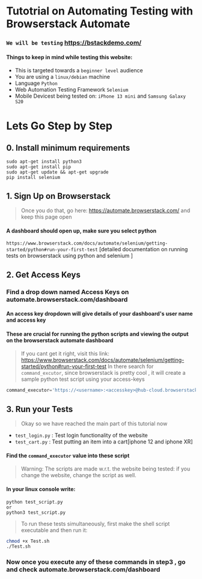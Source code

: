 # Tutotrial on Automating Testing with  Browserstack Automate  
### `We will be testing` https://bstackdemo.com/


#### Things to keep in mind while testing this website:

- This is targeted towards a `beginner level` audience
- You are using a `linux/debian` machine
- Language `Python`
- Web Automation Testing Framework `Selenium`
- Mobile Devicest being tested on: `iPhone 13 mini` and `Samsung Galaxy S20`
# Lets Go Step by Step 
## 0. Install minimum requirements
```
sudo apt-get install python3
sudo apt-get install pip
sudo apt-get update && apt-get upgrade
pip install selenium
```
## 1. Sign Up on Browserstack
> Once you do that,  go here: https://automate.browserstack.com/ and keep this page open
#### A dashboard should open up, make sure you select python


`https://www.browserstack.com/docs/automate/selenium/getting-started/python#run-your-first-test`
[detailed documentation on running tests on browserstack using python and selenium ]

## 2. Get Access Keys
### Find a drop down named Access Keys on automate.browserstack.com/dashboard 
#### An access key dropdown will give details of your dashboard's  user name and access key
#### These are crucial  for running the python scripts and viewing the output on the browserstack automate dashboard

> If you cant get it right, visit this link: 
> https://www.browserstack.com/docs/automate/selenium/getting-started/python#run-your-first-test
In there search for `command_excutor`, since browserstack  is pretty cool , it will create a sample python test script using your access-keys

```py
command_executor='https://<username>:<accesskey>@hub-cloud.browserstack.com/wd/hub
```
## 3. Run your Tests

> Okay so we have reached the main part of this tutorial now
 - `test_login.py` : Test login functionality of the website 
 - `test_cart.py`  : Test putting an item into a cart[iphone 12 and iphone XR]
#### Find the `command_executor` value into these script
> Warning: The scripts are made w.r.t. the website being tested: if you change the website, change the script as well.
#### In your linux console write:
```
python test_script.py
or
python3 test_script.py
```
> To run these tests simultaneously, first make the shell script executable and then run it:
```sh
chmod +x Test.sh
./Test.sh
```
### Now once you execute any of these commands in step3 , go and check automate.browserstack.com/dashboard


